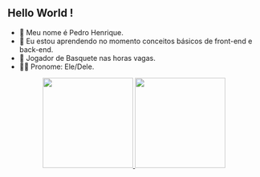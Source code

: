 ## Hello World !

- 📖 Meu nome é Pedro Henrique.
- 📕 Eu estou aprendendo no momento conceitos básicos de front-end e back-end.
- 🏀 Jogador de Basquete nas horas vagas.
- 👦🏽 Pronome: Ele/Dele.
<div align="center">
  <a href="https://github.com/PedroPrior">
  <img height="180em" src="https://github-readme-stats.vercel.app/api?username=PedroPrior&show_icons=true&theme=tokyonight"/>
  <img height="180em" src="https://github-readme-stats.vercel.app/api/top-langs/?username=PedroPrior"/>
</div>
